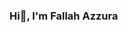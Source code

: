 ### Hi👋, I'm Fallah Azzura

<!--
**zxxzura/zxxzura** is a ✨ _special_ ✨ repository because its `README.md` (this file) appears on your GitHub profile.

About Me

- 🌱 I’m currently learning web development
- 💬 Ask me about web development
-->

